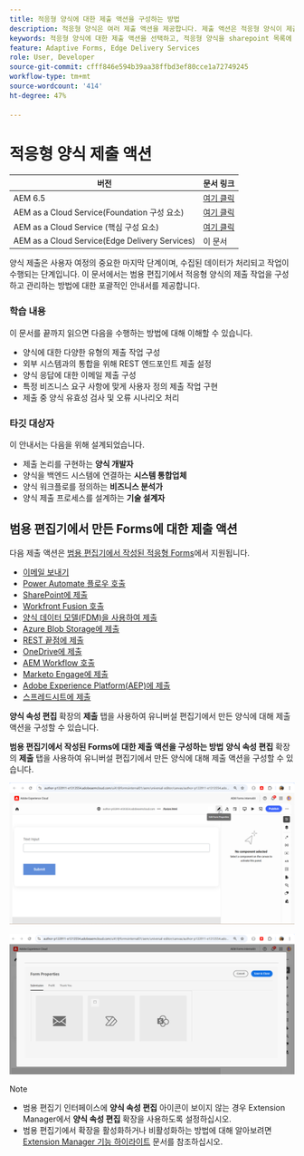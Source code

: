 ```yaml
---
title: 적응형 양식에 대한 제출 액션을 구성하는 방법
description: 적응형 양식은 여러 제출 액션을 제공합니다. 제출 액션은 적응형 양식이 제출 후 처리되는 방식을 정의합니다. 기본 제공 제출 액션을 사용하거나 직접 만들 수 있습니다.
keywords: 적응형 양식에 대한 제출 액션을 선택하고, 적응형 양식을 sharepoint 목록에 연결하고, 적응형 양식을 sharepoint 문서 라이브러리에 연결하고, 적응형 양식을 양식 데이터 모델(FDM)에 연결하는 방법
feature: Adaptive Forms, Edge Delivery Services
role: User, Developer
source-git-commit: cfff846e594b39aa38ffbd3ef80cce1a72749245
workflow-type: tm+mt
source-wordcount: '414'
ht-degree: 47%

---
```


# 적응형 양식 제출 액션

| 버전 | 문서 링크 |
|---------|-----------------------------|
| AEM 6.5 | [여기 클릭](https://experienceleague.adobe.com/docs/experience-manager-65/forms/adaptive-forms-basic-authoring/configuring-submit-actions.html?lang=ko) |
| AEM as a Cloud Service(Foundation 구성 요소) | [여기 클릭](/help/forms/configuring-submit-actions.md) |
| AEM as a Cloud Service (핵심 구성 요소) | [여기 클릭](/help/forms/configure-submit-actions-core-components.md) |
| AEM as a Cloud Service(Edge Delivery Services) | 이 문서 |


양식 제출은 사용자 여정의 중요한 마지막 단계이며, 수집된 데이터가 처리되고 작업이 수행되는 단계입니다. 이 문서에서는 범용 편집기에서 적응형 양식의 제출 작업을 구성하고 관리하는 방법에 대한 포괄적인 안내서를 제공합니다.

### 학습 내용

이 문서를 끝까지 읽으면 다음을 수행하는 방법에 대해 이해할 수 있습니다.

- 양식에 대한 다양한 유형의 제출 작업 구성
- 외부 시스템과의 통합을 위해 REST 엔드포인트 제출 설정
- 양식 응답에 대한 이메일 제출 구성
- 특정 비즈니스 요구 사항에 맞게 사용자 정의 제출 작업 구현
- 제출 중 양식 유효성 검사 및 오류 시나리오 처리

### 타깃 대상자

이 안내서는 다음을 위해 설계되었습니다.

- 제출 논리를 구현하는 **양식 개발자**
- 양식을 백엔드 시스템에 연결하는 **시스템 통합업체**
- 양식 워크플로를 정의하는 **비즈니스 분석가**
- 양식 제출 프로세스를 설계하는 **기술 설계자**

## 범용 편집기에서 만든 Forms에 대한 제출 액션

다음 제출 액션은 [범용 편집기에서 작성된 적응형 Forms](/help/edge/docs/forms/universal-editor/create-forms.md)에서 지원됩니다.

- [이메일 보내기](/help/forms/configure-submit-action-send-email.md)
- [Power Automate 플로우 호출](/help/forms/forms-microsoft-power-automate-integration.md)
- [SharePoint에 제출](/help/forms/configure-submit-action-sharepoint.md)
- [Workfront Fusion 호출](/help/forms/submit-adaptive-form-to-workfront-fusion.md)
- [양식 데이터 모델(FDM)을 사용하여 제출](/help/forms/integrate-adaptive-form-with-fdm.md)
- [Azure Blob Storage에 제출](/help/forms/configure-submit-action-azure-blob-storage.md)
- [REST 끝점에 제출](/help/forms/configure-submit-action-restpoint.md)
- [OneDrive에 제출](/help/forms/configure-submit-action-onedrive.md)
- [AEM Workflow 호출](/help/forms/configure-submit-action-workflow.md)
- [Marketo Engage에 제출](/help/forms/submit-adaptive-form-to-marketo-engage.md)
- [Adobe Experience Platform(AEP)에 제출](/help/forms/aem-forms-aep-connector.md)
- [스프레드시트에 제출](/help/forms/forms-submission-service.md)

<!--You can also submit an Adaptive Form in the Universal Editor to other storage or CRM integrations:

* [Connect Adaptive Form to Salesforce](/help/forms/aem-forms-salesforce-integration.md)
* [Connect an Adaptive Form to Microsoft&reg; Dynamics OData](/help/forms/ms-dynamics-odata-configuration.md)-->

**양식 속성 편집** 확장의 **제출** 탭을 사용하여 유니버설 편집기에서 만든 양식에 대해 제출 액션을 구성할 수 있습니다.

**범용 편집기에서 작성된 Forms에 대한 제출 액션을 구성하는 방법**
**양식 속성 편집** 확장의 **제출** 탭을 사용하여 유니버설 편집기에서 만든 양식에 대해 제출 액션을 구성할 수 있습니다.

![양식 속성 아이콘](/help/forms/assets/ue-form-properties-icon.png)

![유니버설 편집기 양식 속성](/help/forms/assets/ue-form-properties.png)

>[!NOTE]
>
> - 범용 편집기 인터페이스에 **양식 속성 편집** 아이콘이 보이지 않는 경우 Extension Manager에서 **양식 속성 편집** 확장을 사용하도록 설정하십시오.
> - 범용 편집기에서 확장을 활성화하거나 비활성화하는 방법에 대해 알아보려면 [Extension Manager 기능 하이라이트](https://developer.adobe.com/uix/docs/extension-manager/feature-highlights/#enablingdisabling-extensions) 문서를 참조하십시오.




